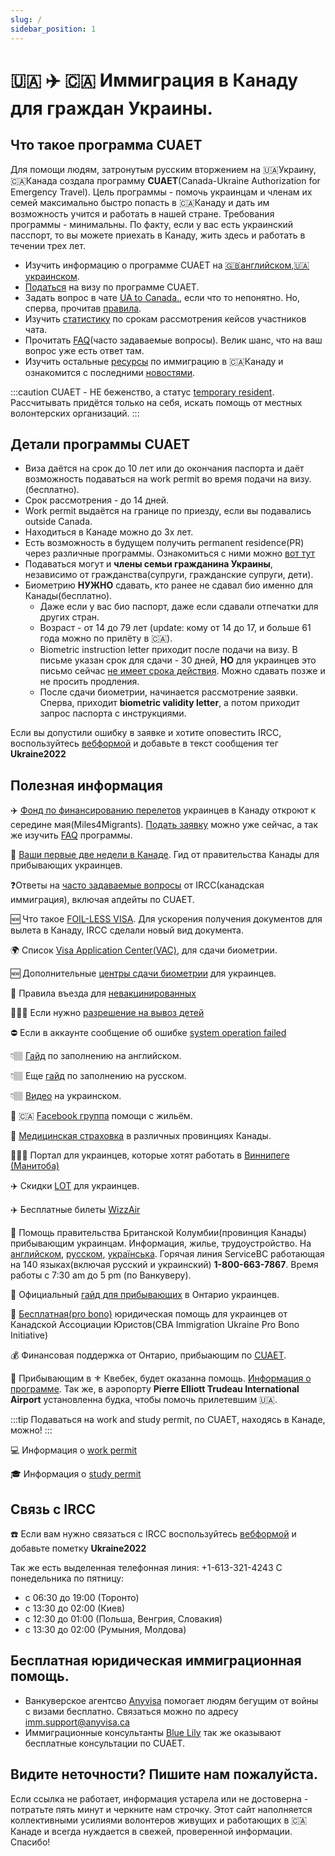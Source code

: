 ```yaml
---
slug: /
sidebar_position: 1
---
```


# 🇺🇦 ✈️ 🇨🇦  Иммиграция в Канаду для граждан Украины.

## Что такое программа CUAET 

Для помощи людям, затронутым русским вторжением на 🇺🇦Украину, 🇨🇦Канада создала программу **CUAET**(Canada-Ukraine Authorization for Emergency Travel). Цель программы - помочь украинцам и членам их семей максимально быстро попасть в 🇨🇦Канаду и дать им возможность учится и работать в нашей стране. Требования программы - минимальны. По факту, если у вас есть украинский пасспорт, то вы можете приехать в Канаду, жить здесь и работать в течении трех лет.

- Изучить информацию о программе CUAET на [🇬🇧английском](https://www.canada.ca/en/immigration-refugees-citizenship/services/immigrate-canada/ukraine-measures/cuaet.html),[🇺🇦украинском](https://www.canada.ca/en/immigration-refugees-citizenship/news/2022/03/canada-ukraine-authorization-for-emergency-travel-en-ua.html).
- [Податься](https://www.canada.ca/en/immigration-refugees-citizenship/services/immigrate-canada/ukraine-measures/portal-application-ukraine-cuaet.html) на визу по программе CUAET.
-  Задать вопрос в чате [UA to Canada.](https://t.me/UAtoCanada), если что то непонятно. Но, сперва, прочитав [правила](chat_rules.md).  
- Изучить [статистику](https://docs.google.com/spreadsheets/d/1sgUPbogDw7V4rakrBSJ07_YLhvVem79rtGq7Xj__ec0/edit#gid=0) по срокам рассмотрения кейсов участников чата.
- Прочитать [FAQ](faq.md)(часто задаваемые вопросы). Велик шанс, что на ваш вопрос уже есть ответ там.
- Изучить остальные [ресурсы](resources.md) по иммиграцию в 🇨🇦Канаду и ознакомится с последними [новостями](../blog). 

:::caution
CUAET - НЕ беженство, а статус [temporary resident](https://www.canada.ca/en/immigration-refugees-citizenship/corporate/publications-manuals/operational-bulletins-manuals/temporary-residents.html). Рассчитывать придётся только на себя, искать помощь от местных волонтерских организаций. 
:::

## Детали программы CUAET
- Виза даётся на срок до 10 лет или до окончания паспорта и даёт возможность подаваться на work permit во время подачи на визу. (бесплатно).
- Срок рассмотрения - до 14 дней.
- Work permit выдаётся на границе по приезду, если вы подавались outside Canada.
- Находиться в Канаде можно до 3х лет.
- Есть возможность в будущем получить permanent residence(PR) через различные программы. Ознакомиться с ними можно [вот тут](https://canadakaknado.info/faq1/)
- Подаваться могут и **члены семьи гражданина Украины**, независимо от гражданства(супруги, гражданские супруги, дети).
- Биометрию **НУЖНО** сдавать, кто ранее не сдавал био именно для Канады(бесплатно).
    - Даже если у вас био паспорт, даже если сдавали отпечатки для других стран. 
    - Возраст - от 14 до 79 лет (update: кому от 14 до 17, и больше 61 года можно по прилёту в 🇨🇦).
    - Biometric instruction letter приходит после подачи на визу. В письме указан срок для сдачи - 30 дней, **НО** для украинцев это письмо сейчас [не имеет срока действия](https://ircc.canada.ca/english/information/where-to-give-biometrics.asp). Можно сдавать позже и не просить продления.
    - После сдачи биометрии, начинается рассмотрение заявки. Сперва, приходит **biometric validity letter**, а потом приходит запрос паспорта с инструкциями.

Если вы допустили ошибку в заявке и хотите оповестить IRCC, воспользуйтесь [вебформой](https://secure.cic.gc.ca/ClientContact/en/Crisis) и добавьте в текст сообщения тег **Ukraine2022**

## Полезная информация 

✈️ [Фонд по финансированию перелетов](https://miles4migrants.org/) украинцев в Канаду откроют к середине мая(Miles4Migrants). [Подать заявку](https://miles4migrants.org/ukraine2canada/) можно уже сейчас, а так же изучить [FAQ](https://miles4migrants.org/faq/) программы.  

👋 [Ваши первые две недели в Канаде](https://www.canada.ca/en/immigration-refugees-citizenship/services/immigrate-canada/ukraine-measures/settlement/first-two-weeks.html). Гид от правительства Канады для прибывающих украинцев.  

❓Ответы на [часто задаваемые вопросы](https://ircc.canada.ca/english/helpcentre/index-featured-can.asp) от IRCC(канадская иммиграция), включая апдейты по CUAET.

🆕 Что такое [FOIL-LESS VISA](foilless_visa.md). Для ускорения получения документов для вылета в Канаду, IRCC сделали новый вид документа.

🌍 Список [Visa Application Center(VAC)](https://www.canada.ca/en/immigration-refugees-citizenship/corporate/contact-ircc/offices/find-visa-application-centre.html), для сдачи биометрии.

🆕 Дополнительные [центры сдачи биометрии](https://visa.vfsglobal.com/aut/en/can/book-an-appointment) для украинцев.  

💉 Правила въезда для [невакцинированных](https://www.canada.ca/en/immigration-refugees-citizenship/services/immigrate-canada/ukraine-measures/vaccination-exemption.html)

👩‍👧‍👦 Если нужно [разрешение на вывоз детей](children.md)

⛔️ Если в аккаунте сообщение об ошибке [system operation failed](https://t.me/UAtoCanada/14921)

👇🏽 [Гайд](/UPDATED_TRV_Guide.pdf) по заполнению на английском.  

👇🏽 Еще [гайд](https://drive.google.com/file/d/10nIFIAYY1IXczP9JKghHBn4vBl4U_unX/view) по заполнению на русском.  

👇🏽 [Видео](https://fb.watch/bQAE_KJ_j8/) на украинском.

🏡 🇨🇦 [Facebook группа](https://facebook.com/groups/3148765652075065/?ref=share) помощи с жильём.  

💊 [Медицинская страховка](medecine.md) в различных провинциях Канады.

👩🏼‍💻 Портал для украинцев, которые хотят работать в [Виннипеге (Манитоба)](https://t.me/UAtoCanada/17981)

✈️ Скидки [LOT](https://www.lot.com/ca/en/explore/coronavirus-travel-information/procedure-rebooking-refund-ukraine)
 для украинцев.  

✈️ Бесплатные билеты [WizzAir](https://wizzair.com/en-gb/information-and-services/faq/ukrainian-refugee-free-tickets?fbclid=IwAR2V3ZPH_I001iQxoPshWbHunWUDhpO6-gFl_Xj9a0ipCgCzIgeAQ1IyBJk)

👋 Помощь правительства Британской Колумбии(провинция Канады) прибывающим украинцам. Информация, жилье, трудоустройство. На [английском](https://www2.gov.bc.ca/gov/content/tourism-immigration/ukraine/welcome), [русском](https://www2.gov.bc.ca/gov/content/tourism-immigration/ukraine/translation/ru), [українська](https://www2.gov.bc.ca/gov/content/tourism-immigration/ukraine/translation/ukr). Горячая линия ServiceBC работающая на 140 языках(включая русский и украинский) **1-800-663-7867**. Время работы с 7:30 am до 5 pm (по Ванкуверу).  

📖 Официальный [гайд для прибывающих](https://settlement.org/o2o/downloads/O2O-Workbook-Ukrainian-2022.pdf) в Онтарио украинцев.  

👋 [Бесплатная(pro bono)](https://www.cba.org/For-The-Public/Pro-Bono-Initiatives/Crisis-in-Ukraine) юридическая помощь для украинцев от Канадской Ассоциации Юристов(CBA Immigration Ukraine Pro Bono Initiative)  

💰 Финансовая поддержка от Онтарио, прибыающим по [CUAET](https://www.ontario.ca/page/apply-emergency-assistance).

👋 Прибывающим в ⚜️ Квебек, будет оказанна помощь. [Информация о программе](https://www.quebec.ca/immigration/accueil-ukrainiens/en-ukrainien). Так же, в аэропорту **Pierre Elliott Trudeau International Airport** установленна будка, чтобы помочь прилетевшим 🇺🇦.


:::tip
Подаваться на work and study permit, по CUAET, находясь в Канаде, можно! 
:::

💻 Информация о [work permit](https://www.canada.ca/en/immigration-refugees-citizenship/services/immigrate-canada/ukraine-measures/ukraine-open-work-permit.html)

🎓 Информация о [study permit](https://www.canada.ca/en/immigration-refugees-citizenship/services/immigrate-canada/ukraine-measures/study.html)

## Связь с IRCC

☎️ Если вам нужно связаться с IRCC воспользуйтесь [вебформой](https://secure.cic.gc.ca/ClientContact/en/Crisis) и добавьте пометку **Ukraine2022**

Так же есть выделенная телефонная линия: +1-613-321-4243 
С понедельника по пятницу:
- с 06:30 до 19:00 (Торонто)
- с 13:30 до 02:00 (Киев)
- с 12:30 до 01:00 (Польша, Венгрия, Словакия)  
- с 13:30 до 02:00 (Румыния, Молдова)

## Бесплатная юридическая иммиграционная помощь.
- Ванкуверское агентсво [Anyvisa](https://www.anyvisa.ca/) помогает людям бегущим от войны с визами бесплатно. Связаться можно по адресу [imm.support@anyvisa.ca](mailto:imm.support@anyvisa.ca)
- Иммиграционные консультанты [Blue Lily](https://www.bluelily.ca/ukraine) так же оказывают бесплатные консультации по CUAET.

## Видите неточности? Пишите нам пожалуйста.
Если ссылка не работает, информация устарела или не достоверна - потратьте пять минут и черкните нам строчку. Этот сайт наполняется коллективными усилиями волонтеров живущих и работающих в 🇨🇦Канаде и всегда нуждается в свежей, проверенной информации. Спасибо!
